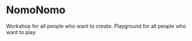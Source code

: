 NomoNomo
========

Workshop for all people who want to create. Playground for all people who want to play.


